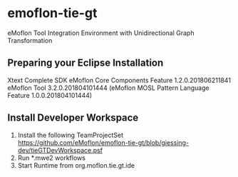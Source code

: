 # emoflon-tie-gt
eMoflon Tool Integration Environment with Unidirectional Graph Transformation

## Preparing your Eclipse Installation
   Xtext Complete SDK
   eMoflon Core Components Feature	1.2.0.201806211841
   eMoflon Tool   3.2.0.201804101444
   (eMoflon MOSL Pattern Language Feature	1.0.0.201804101444)
   
## Install Developer Workspace
1. Install the following TeamProjectSet https://github.com/eMoflon/emoflon-tie-gt/blob/giessing-dev/tieGTDevWorkspace.psf
2. Run *.mwe2 workflows
3. Start Runtime from org.moflon.tie.gt.ide
   
   
